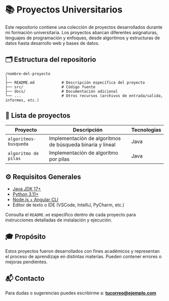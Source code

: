 # 📚 Proyectos Universitarios

Este repositorio contiene una colección de proyectos desarrollados durante mi formación universitaria. Los proyectos abarcan diferentes asignaturas, lenguajes de programación y enfoques, desde algoritmos y estructuras de datos hasta desarrollo web y bases de datos.

## 🗂 Estructura del repositorio

```
/nombre-del-proyecto
│
├── README.md            # Descripción específica del proyecto
├── src/                 # Código fuente
├── docs/                # Documentación adicional
└── ...                  # Otros recursos (archivos de entrada/salida, informes, etc.)
```

## 📌 Lista de proyectos

| Proyecto              | Descripción                                               | Tecnologías           |
|-----------------------|-----------------------------------------------------------|------------------------|
| `algoritmos-busqueda` | Implementación de algoritmos de búsqueda binaria y lineal | Java                  |
| `algoritmo de pilas`  | Implementación de algoritmo por pilas                     | Java                  |


## ⚙️ Requisitos Generales

- [Java JDK 17+](https://www.oracle.com/java/technologies/javase-downloads.html)
- [Python 3.11+](https://www.python.org/)
- [Node.js + Angular CLI](https://angular.io/)
- Editor de texto o IDE (VSCode, IntelliJ, PyCharm, etc.)

Consulta el `README.md` específico dentro de cada proyecto para instrucciones detalladas de instalación y ejecución.

## 🎓 Propósito

Estos proyectos fueron desarrollados con fines académicos y representan el proceso de aprendizaje en distintas materias. Pueden contener errores o mejoras pendientes.

## 📬 Contacto

Para dudas o sugerencias puedes escribirme a: **tucorreo@ejemplo.com**
